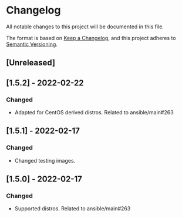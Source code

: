 # Changelog
All notable changes to this project will be documented in this file.

The format is based on [Keep a Changelog](https://keepachangelog.com/en/1.0.0/),
and this project adheres to [Semantic Versioning](https://semver.org/spec/v2.0.0.html).

## [Unreleased]

## [1.5.2] - 2022-02-22
### Changed
- Adapted for CentOS derived distros. Related to ansible/main#263

## [1.5.1] - 2022-02-17
### Changed
- Changed testing images.

## [1.5.0] - 2022-02-17
### Changed
- Supported distros. Related to ansible/main#263

